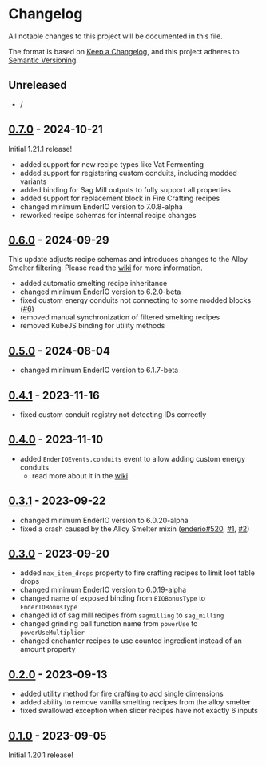 # Changelog

All notable changes to this project will be documented in this file.

The format is based on [Keep a Changelog],
and this project adheres to [Semantic Versioning].

## Unreleased
- /

## [0.7.0] - 2024-10-21

Initial 1.21.1 release!

- added support for new recipe types like Vat Fermenting
- added support for registering custom conduits, including modded variants
- added binding for Sag Mill outputs to fully support all properties
- added support for replacement block in Fire Crafting recipes
- changed minimum EnderIO version to 7.0.8-alpha
- reworked recipe schemas for internal recipe changes

## [0.6.0] - 2024-09-29

This update adjusts recipe schemas and introduces changes to the Alloy Smelter filtering.
Please read the [wiki](https://github.com/AlmostReliable/kubejs-enderio/wiki) for more information.

- added automatic smelting recipe inheritance
- changed minimum EnderIO version to 6.2.0-beta
- fixed custom energy conduits not connecting to some modded blocks ([#6](https://github.com/AlmostReliable/kubejs-enderio/issues/6))
- removed manual synchronization of filtered smelting recipes
- removed KubeJS binding for utility methods

## [0.5.0] - 2024-08-04

- changed minimum EnderIO version to 6.1.7-beta

## [0.4.1] - 2023-11-16

- fixed custom conduit registry not detecting IDs correctly

## [0.4.0] - 2023-11-10

- added `EnderIOEvents.conduits` event to allow adding custom energy conduits
  - read more about it in the [wiki](https://github.com/AlmostReliable/kubejs-enderio/wiki/Events#registering-custom-energy-conduits)

## [0.3.1] - 2023-09-22

- changed minimum EnderIO version to 6.0.20-alpha
- fixed a crash caused by the Alloy Smelter mixin ([enderio#520](https://github.com/Team-EnderIO/EnderIO/issues/520), [#1](https://github.com/AlmostReliable/kubejs-enderio/issues/1), [#2](https://github.com/AlmostReliable/kubejs-enderio/pull/2))

## [0.3.0] - 2023-09-20

- added `max_item_drops` property to fire crafting recipes to limit loot table drops
- changed minimum EnderIO version to 6.0.19-alpha
- changed name of exposed binding from `EIOBonusType` to `EnderIOBonusType`
- changed id of sag mill recipes from `sagmilling` to `sag_milling`
- changed grinding ball function name from `powerUse` to `powerUseMultiplier`
- changed enchanter recipes to use counted ingredient instead of an amount property

## [0.2.0] - 2023-09-13

- added utility method for fire crafting to add single dimensions
- added ability to remove vanilla smelting recipes from the alloy smelter
- fixed swallowed exception when slicer recipes have not exactly 6 inputs

## [0.1.0] - 2023-09-05

Initial 1.20.1 release!

<!-- Links -->
[keep a changelog]: https://keepachangelog.com/en/1.0.0/
[semantic versioning]: https://semver.org/spec/v2.0.0.html

<!-- Versions -->
[0.7.0]: https://github.com/AlmostReliable/kubejs-enderio/releases/tag/v1.21.1-neoforge-0.7.0
[0.6.0]: https://github.com/AlmostReliable/kubejs-enderio/releases/tag/v1.20.1-forge-0.6.0
[0.5.0]: https://github.com/AlmostReliable/kubejs-enderio/releases/tag/v1.20.1-forge-0.5.0
[0.4.1]: https://github.com/AlmostReliable/kubejs-enderio/releases/tag/v1.20.1-forge-0.4.1-beta
[0.4.0]: https://github.com/AlmostReliable/kubejs-enderio/releases/tag/v1.20.1-forge-0.4.0-beta
[0.3.1]: https://github.com/AlmostReliable/kubejs-enderio/releases/tag/v1.20.1-forge-0.3.1-beta
[0.3.0]: https://github.com/AlmostReliable/kubejs-enderio/releases/tag/v1.20.1-forge-0.3.0-beta
[0.2.0]: https://github.com/AlmostReliable/kubejs-enderio/releases/tag/v1.20.1-0.2.0-forge-beta
[0.1.0]: https://github.com/AlmostReliable/kubejs-enderio/releases/tag/v1.20.1-0.1.0-forge-beta
